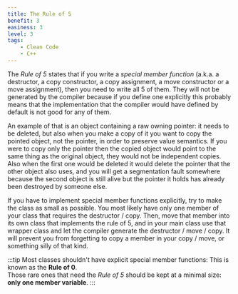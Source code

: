```yaml
---
title: The Rule of 5
benefit: 3
easiness: 3
level: 3
tags:
    - Clean Code
    - C++
---
```


The *Rule of 5* states that if you write a *special member function* (a.k.a. a destructor, a copy constructor, a copy assignment, a move constructor or a move assignment), then you need to write all 5 of them. They will not be generated by the compiler because if you define one explicitly this probably means that the implementation that the compiler would have defined by default is not good for any of them.

An example of that is an object containing a raw owning pointer: it needs to be deleted, but also when you make a copy of it you want to copy the pointed object, not the pointer, in order to preserve value semantics. If you were to copy only the pointer then the copied object would point to the same thing as the original object, they would not be independent copies. Also when the first one would be deleted it would delete the pointer that the other object also uses, and you will get a segmentation fault somewhere because the second object is still alive but the pointer it holds has already been destroyed by someone else.

If you have to implement special member functions explicitly, try to make the class as small as possible. You most likely have only one member of your class that requires the destructor / copy. Then, move that member into its own class that implements the rule of 5, and in your main class use that wrapper class and let the compiler generate the destructor / move / copy. It will prevent you from forgetting to copy a member in your copy / move, or something silly of that kind.

:::tip
Most classes shouldn't have explicit special member functions: This is known as the **Rule of 0**.<br/>
Those rare ones that need the *Rule of 5* should be kept at a minimal size: **only one member variable**.
:::